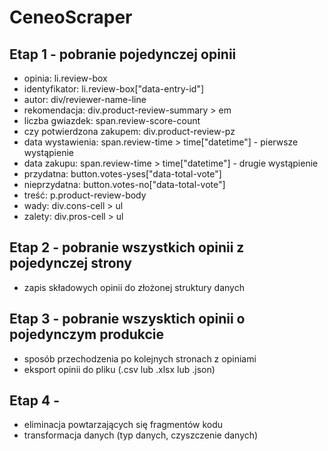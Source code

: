 # CeneoScraper
## Etap 1 - pobranie pojedynczej opinii 
- opinia: li.review-box
- identyfikator: li.review-box["data-entry-id"]
- autor: div/reviewer-name-line
- rekomendacja: div.product-review-summary > em
- liczba gwiazdek: span.review-score-count
- czy potwierdzona zakupem: div.product-review-pz
- data wystawienia: span.review-time > time["datetime"] - pierwsze wystąpienie
- data zakupu: span.review-time > time["datetime"] - drugie wystąpienie
- przydatna: button.votes-yses["data-total-vote"]
- nieprzydatna: button.votes-no["data-total-vote"]
- treść: p.product-review-body
- wady: div.cons-cell > ul
- zalety: div.pros-cell > ul
## Etap 2 - pobranie wszystkich opinii z pojedynczej strony
- zapis składowych opinii do złożonej struktury danych
## Etap 3 - pobranie wszysktich opinii o pojedynczym produkcie
- sposób przechodzenia po kolejnych stronach z opiniami
- eksport opinii do pliku (.csv lub .xlsx lub .json)
## Etap 4 - 
- eliminacja powtarzających się fragmentów kodu
- transformacja danych (typ danych, czyszczenie danych)

